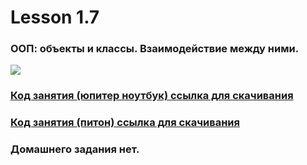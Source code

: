 # Lesson 1.7
### ООП: объекты и классы. Взаимодействие между ними.
![](https://cdn.discordapp.com/attachments/1007250454943641733/1024215524168699924/file.jpg)
### [Код занятия (юпитер ноутбук) ссылка для скачивания](https://cdn.discordapp.com/attachments/1007250454943641733/1024371092334325842/oop_practice.ipynb)
### [Код занятия (питон) ссылка для скачивания](https://cdn.discordapp.com/attachments/1007250454943641733/1024371092959273020/oop_practice.py)
### Домашнего задания нет.
